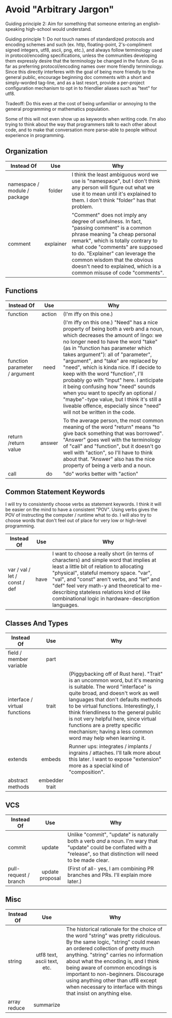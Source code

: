 # Avoid "Arbitrary Jargon"

Guiding principle 2: Aim for something that someone entering an english-speaking high-school would understand.

Guiding principle 1: Do _not_ touch names of standardized protocols and encoding schemes and such (ex. http, floating-point, 2's-compliment signed integers, utf8, ascii, png, etc.), and always follow terminology used in protocol/encoding specifications, unless the communities developing them expressly desire that the terminology be changed in the future. Go as far as preferring protocol/encoding names over more friendly terminology. Since this directly interferes with the goal of being more friendly to the general public, encourage beginning doc comments with a short and simply-worded tag-line, and as a last resort, provide a per-project configuration mechanism to opt in to friendlier aliases such as "text" for utf8.

Tradeoff: Do this even at the cost of being unfamiliar or annoying to the general programming or mathematics population.

Some of this will not even show up as keywords when writing code. I'm also trying to think about the way that programmers _talk_ to each other about code, and to make that conversation more parse-able to people without experience in programming.

## Organization

| Instead Of                    | Use             | Why |
|-------------------------------|:---------------:|-----|
| namespace / module / package  | folder          | I think the least ambiguous word we use is "namespace", but I don't think any person will figure out what we use it to mean until it's explained to them. I don't think "folder" has that problem. |
| comment                       | explainer       | "Comment" does not imply any degree of usefulness. In fact, "passing comment" is a common phrase meaning "a cheap personal remark", which is totally contrary to what code "comments" are supposed to do. "Explainer" can leverage the common wisdom that the obvious doesn't need to explained, which is a common misuse of code "comments". |

## Functions

| Instead Of                    | Use             | Why |
|-------------------------------|:---------------:|-----|
| function                      | action          | (I'm iffy on this one.) |
| function parameter / argument | need            | (I'm iffy on this one.) "Need" has a nice property of being both a verb and a noun, which decreases the amount of lingo: we no longer need to have the word "take" (as in "function has parameter which takes argument"): all of "parameter", "argument", and "take" are replaced by "need", which is kinda nice. If I decide to keep with the word "function", I'll probably go with "input" here. I anticipate it being confusing how "need" sounds when you want to specify an optional / "maybe"-type value, but I think it's still a liveable offence, especially since "need" will not be written in the code. |
| return /return value          | answer          | To the average person, the most common meaning of the word "return" means "to give back something that was borrowed". "Answer" goes well with the terminology of "call" and "function", but it doesn't go well with "action", so I'll have to think about that. "Answer" also has the nice property of being a verb and a noun. |
| call                          | do              | "do" works better with "action" |

## Common Statement Keywords

I will try to consistently choose verbs as statement keywords. I think it will be easier on the mind to have a consistent "POV". Using verbs gives the POV of instructing the computer / runtime what to do. I will also try to choose words that don't feel out of place for very low or high-level programming.

| Instead Of                    | Use             | Why |
|-------------------------------|:---------------:|-----|
| var / val / let / const / def | have            | I want to choose a really short (in terms of characters) and simple word that implies at least a little bit of relation to allocating "physical", stateful memory space. "var", "val", and "const" aren't verbs, and "let" and "def" feel very math-y and theoretical to me- describing stateless relations kind of like combinational logic in hardware-description languages. |

## Classes And Types

| Instead Of                    | Use             | Why |
|-------------------------------|:---------------:|-----|
| field / member variable       | part            | |
| interface / virtual functions | trait | (Piggybacking off of Rust here). "Trait" is an uncommon word, but it's meaning is suitable. The word "interface" is quite broad, and doesn't work as well languages that don't defaults methods to be virtual functions. Interestingly, I think friendliness to the general public is not very helpful here, since virtual functions are a pretty specific mechanism; having a less common word may help when learning it. |
| extends                       | embeds          | Runner ups: integrates / implants / ingrains / attaches. I'll talk more about this later. I want to expose "extension" more as a special kind of "composition". |
| abstract methods              | embedder trait  | |

## VCS

| Instead Of                    | Use             | Why |
|-------------------------------|:---------------:|-----|
| commit                        | update          | Unlike "commit", "update" is naturally both a verb _and_ a noun. I'm wary that "update" could be conflated with a "release", so that distinction will need to be made clear. |
| pull-request / branch         | update proposal | (First of all- yes, I am combining PR branches and PRs. I'll explain more later.) |

## Misc

| Instead Of                    | Use             | Why |
|-------------------------------|:---------------:|-----|
| string                        | utf8 text, ascii text, etc. | The historical rationale for the choice of the word "string" was pretty ridiculous. By the same logic, "string" could mean an ordered collection of pretty much anything. "string" carries no information about what the encoding is, and I think being aware of common encodings is important to non-beginners. Discourage using anything other than utf8 except when necessary to interface with things that insist on anything else. |
| array reduce                  | summarize       | |
